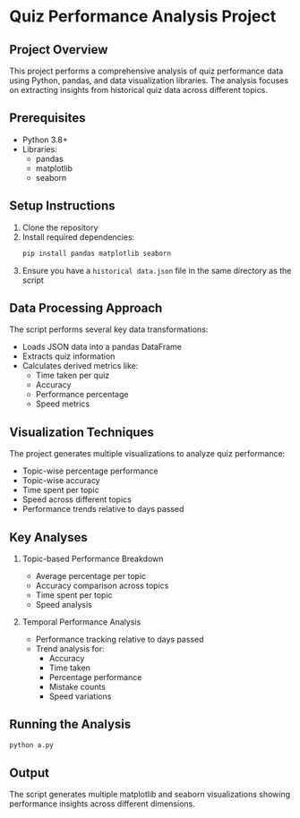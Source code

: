 # Quiz Performance Analysis Project

## Project Overview
This project performs a comprehensive analysis of quiz performance data using Python, pandas, and data visualization libraries. The analysis focuses on extracting insights from historical quiz data across different topics.

## Prerequisites
- Python 3.8+
- Libraries:
  - pandas
  - matplotlib
  - seaborn

## Setup Instructions
1. Clone the repository
2. Install required dependencies:
   ```bash
   pip install pandas matplotlib seaborn
   ```
3. Ensure you have a `historical data.json` file in the same directory as the script

## Data Processing Approach
The script performs several key data transformations:
- Loads JSON data into a pandas DataFrame
- Extracts quiz information
- Calculates derived metrics like:
  - Time taken per quiz
  - Accuracy
  - Performance percentage
  - Speed metrics

## Visualization Techniques
The project generates multiple visualizations to analyze quiz performance:
- Topic-wise percentage performance
- Topic-wise accuracy
- Time spent per topic
- Speed across different topics
- Performance trends relative to days passed

## Key Analyses
1. Topic-based Performance Breakdown
   - Average percentage per topic
   - Accuracy comparison across topics
   - Time spent per topic
   - Speed analysis

2. Temporal Performance Analysis
   - Performance tracking relative to days passed
   - Trend analysis for:
     - Accuracy
     - Time taken
     - Percentage performance
     - Mistake counts
     - Speed variations

## Running the Analysis
```bash
python a.py
```

## Output
The script generates multiple matplotlib and seaborn visualizations showing performance insights across different dimensions.
